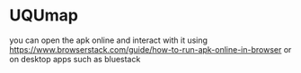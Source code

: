 # UQUmap

you can open the apk online and interact with it using https://www.browserstack.com/guide/how-to-run-apk-online-in-browser
or on desktop apps such as bluestack
